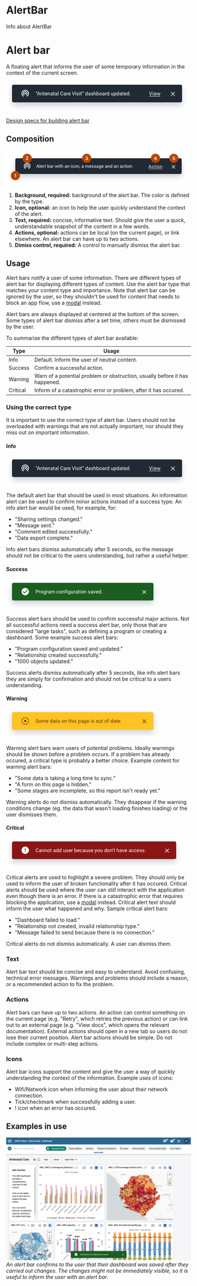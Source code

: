 # AlertBar

Info about AlertBar

# Alert bar

A floating alert that informs the user of some temporary information in the context of the current screen.

![](../images/alertbar.png)

[Design specs for building alert bar](https://sketch.cloud/s/DwkDk/JnLkOWe)

## Composition

![example spec for alertbar](../images/alertbar-comp.png)

1. **Background, required:** background of the alert bar. The color is defined by the type.
2. **Icon, optional:** an icon to help the user quickly understand the context of the alert.
3. **Text, required:** concise, informative text. Should give the user a quick, understandable snapshot of the content in a few words.
4. **Actions, optional:** actions can be local (on the current page), or link elsewhere. An alert bar can have up to two actions.
5. **Dimiss control, required:** A control to manually dismiss the alert bar.

## Usage

Alert bars notify a user of some information. There are different types of alert bar for displaying different types of content. Use the alert bar type that matches your content type and importance. Note that alert bar can be ignored by the user, so they shouldn't be used for content that needs to block an app flow, use a [modal](modal.md) instead.

Alert bars are always displayed at centered at the bottom of the screen. Some types of alert bar dismiss after a set time, others must be dismissed by the user.

To summarise the different types of alert bar available:

| Type     | Usage                                                                       |
| -------- | --------------------------------------------------------------------------- |
| Info     | Default. Inform the user of neutral content.                                |
| Success  | Confirm a successful action.                                                |
| Warning  | Warn of a potential problem or obstruction, usually before it has happened. |
| Critical | Inform of a catastrophic error or problem, after it has occured.            |

### Using the correct type

It is important to use the correct type of alert bar. Users should not be overloaded with warnings that are not actually important, nor should they miss out on important information.

#### Info

![info alert bar](../images/alertbar.png)

The default alert bar that should be used in most situations. An information alert can be used to confirm minor actions instead of a success type. An info alert bar would be used, for example, for:

-   "Sharing settings changed."
-   "Message sent."
-   "Comment edited successfully."
-   "Data export complete."

Info alert bars dismiss automatically after 5 seconds, so the message should not be critical to the users understanding, but rather a useful helper.

#### Success

![info alert bar](../images/alertbar-success.png)

Success alert bars should be used to confirm successful major actions. Not all successful actions need a success alert bar, only those that are considered "large tasks", such as defining a program or creating a dashboard. Some example success alert bars:

-   "Program configuration saved and updated."
-   "Relationship created successfully."
-   "1000 objects updated."

Success alerts dismiss automatically after 5 seconds, like info alert bars they are simply for confirmation and should not be critical to a users understanding.

#### Warning

![info alert bar](../images/alertbar-warning.png)

Warning alert bars warn users of potential problems. Ideally warnings should be shown before a problem occurs. If a problem has already occured, a critical type is probably a better choice. Example content for warning alert bars:

-   "Some data is taking a long time to sync."
-   "A form on this page is hidden."
-   "Some stages are incomplete, so this report isn't ready yet."

Warning alerts do not dismiss automatically. They disappear if the warning conditions change (eg. the data that wasn't loading finishes loading) or the user dismisses them.

#### Critical

![info alert bar](../images/alertbar-critical.png)

Critical alerts are used to highlight a severe problem. They should only be used to inform the user of broken functionality after it has occured. Critical alerts should be used where the user can still interact with the application even though there is an error. If there is a catastrophic error that requires blocking the application, use a [modal](modal.md) instead. Critical alert text should inform the user what happened and why. Sample critical alert bars:

-   "Dashboard failed to load."
-   "Relationship not created, invalid relationship type."
-   "Message failed to send because there is no connection."

Critical alerts do not dismiss automatically. A user can dismiss them.

### Text

Alert bar text should be concise and easy to understand. Avoid confusing, technical error messages. Warnings and problems should include a reason, or a recommended action to fix the problem.

### Actions

Alert bars can have up to two actions. An action can control something on the current page (e.g. "Retry", which retries the previous action) or can link out to an external page (e.g. "View docs", which opens the relevant documentation). External actions should open in a new tab so users do not lose their current position. Alert bar actions should be simple. Do not include complex or multi-step actions.

### Icons

Alert bar icons support the content and give the user a way of quickly understanding the context of the information. Example uses of icons:

-   Wifi/Network icon when informing the user about their network connection.
-   Tick/checkmark when successfully adding a user.
-   ! icon when an error has occured.

## Examples in use

![](../images/alertbar-example.png)
_An alert bar confirms to the user that their dashboard was saved after they carried out changes. The changes might not be immediately visible, so it is useful to inform the user with an alert bar._
